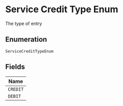 
# Service Credit Type Enum

The type of entry

## Enumeration

`ServiceCreditTypeEnum`

## Fields

| Name |
|  --- |
| `CREDIT` |
| `DEBIT` |


